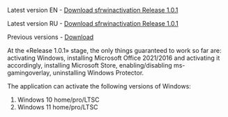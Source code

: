 Latest version EN - [Download sfrwinactivation Release 1.0.1](https://github.com/SFoxesRipper/SFRtool/releases/download/SFRtool-en/SFRtool.exe)

Latest version RU - [Download sfrwinactivation Release 1.0.1](https://github.com/SFoxesRipper/SFRtool/releases/download/SFRtool-ru/SFRtool.exe)


Previous versions - [Download](https://github.com/SFoxesRipper/SFRtool/releases)

At the «Release 1.0.1» stage, the only things guaranteed to work so far are: activating Windows, installing Microsoft Office 2021/2016 and activating it accordingly, installing Microsoft Store, enabling/disabling ms-gamingoverlay, uninstalling Windows Protector.

The application can activate the following versions of Windows:
1. Windows 10 home/pro/LTSC
2. Windows 11 home/pro/LTSC
